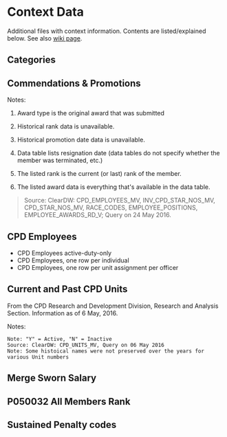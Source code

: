 # Context Data

Additional files with context information. Contents are listed/explained below. See also [wiki page](https://github.com/invinst/chicago-police-data/wiki/Context-data).

## Categories

## Commendations & Promotions

Notes:

1. Award type is the original award that was submitted
2. Historical rank data is unavailable.
3. Historical promotion date data is unavailable.
4. Data table lists resignation date (data tables do not specify whether the member was terminated, etc.)
5. The listed rank is the current (or last) rank of the member.
6. The listed award data is everything that's available in the data table.> Source:  ClearDW:  CPD_EMPLOYEES_MV, INV_CPD_STAR_NOS_MV, CPD_STAR_NOS_MV, RACE_CODES, EMPLOYEE_POSITIONS, EMPLOYEE_AWARDS_RD_V; Query on 24 May 2016.

## CPD Employees

* CPD Employees active-duty-only
* CPD Employees, one row per individual
* CPD Employees, one row per unit assignment per officer

## Current and Past CPD Units


From the CPD Research and Development Division, Research and Analysis Section. Information as of 6 May, 2016.

Notes:

    Note: "Y" = Active, "N" = Inactive
    Source: ClearDW: CPD_UNITS_MV, Query on 06 May 2016
    Note: Some histoical names were not preserved over the years for various Unit numbers

## Merge Sworn Salary

## P050032 All Members Rank

## Sustained Penalty codes
